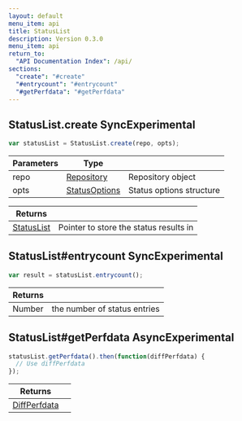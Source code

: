 ```yaml
---
layout: default
menu_item: api
title: StatusList
description: Version 0.3.0
menu_item: api
return_to:
  "API Documentation Index": /api/
sections:
  "create": "#create"
  "#entrycount": "#entrycount"
  "#getPerfdata": "#getPerfdata"
---
```


## <a name="create"></a><span>StatusList.</span>create <span class="tags"><span class="sync">Sync</span><span class="experimental">Experimental</span></span>

```js
var statusList = StatusList.create(repo, opts);
```

| Parameters | Type |   |
| --- | --- | --- |
| repo | [Repository](/api/repository/) | Repository object |
| opts | [StatusOptions](/api/status_options/) | Status options structure |

| Returns |  |
| --- | --- |
| [StatusList](/api/status_list/) | Pointer to store the status results in |

## <a name="entrycount"></a><span>StatusList#</span>entrycount <span class="tags"><span class="sync">Sync</span><span class="experimental">Experimental</span></span>

```js
var result = statusList.entrycount();
```


| Returns |  |
| --- | --- |
| Number |  the number of status entries |

## <a name="getPerfdata"></a><span>StatusList#</span>getPerfdata <span class="tags"><span class="async">Async</span><span class="experimental">Experimental</span></span>

```js
statusList.getPerfdata().then(function(diffPerfdata) {
  // Use diffPerfdata
});
```


| Returns |  |
| --- | --- |
| [DiffPerfdata](/api/diff_perfdata/) |  |

